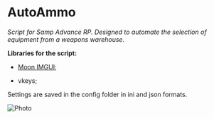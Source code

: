 # AutoAmmo
*Script for Samp Advance RP. Designed to automate the selection of equipment from a weapons warehouse.*

**Libraries for the script:**

+ [Moon IMGUI](https://github.com/ocornut/imgui);

+ vkeys; 

Settings are saved in the config folder in ini and json formats.

![Photo](https://media.discordapp.net/attachments/934831226299248710/1055569003122274404/image.png)
